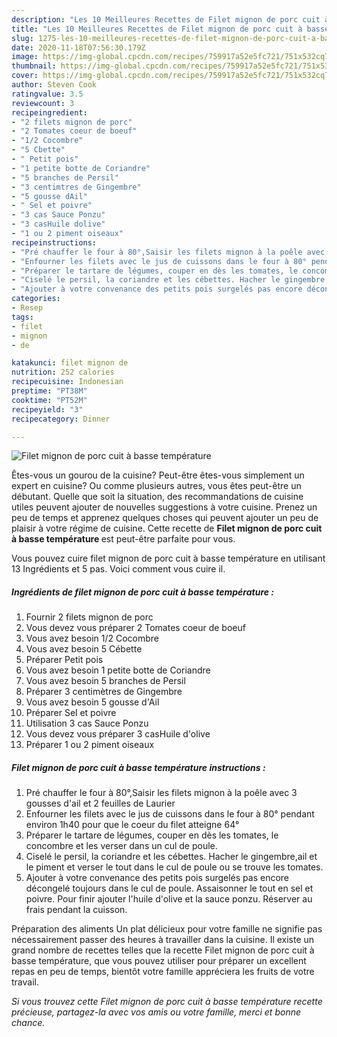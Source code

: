 ```yaml
---
description: "Les 10 Meilleures Recettes de Filet mignon de porc cuit à basse température"
title: "Les 10 Meilleures Recettes de Filet mignon de porc cuit à basse température"
slug: 1275-les-10-meilleures-recettes-de-filet-mignon-de-porc-cuit-a-basse-temperature
date: 2020-11-18T07:56:30.179Z
image: https://img-global.cpcdn.com/recipes/759917a52e5fc721/751x532cq70/filet-mignon-de-porc-cuit-a-basse-temperature-photo-principale-de-la-recette.jpg
thumbnail: https://img-global.cpcdn.com/recipes/759917a52e5fc721/751x532cq70/filet-mignon-de-porc-cuit-a-basse-temperature-photo-principale-de-la-recette.jpg
cover: https://img-global.cpcdn.com/recipes/759917a52e5fc721/751x532cq70/filet-mignon-de-porc-cuit-a-basse-temperature-photo-principale-de-la-recette.jpg
author: Steven Cook
ratingvalue: 3.5
reviewcount: 3
recipeingredient:
- "2 filets mignon de porc"
- "2 Tomates coeur de boeuf"
- "1/2 Cocombre"
- "5 Cbette"
- " Petit pois"
- "1 petite botte de Coriandre"
- "5 branches de Persil"
- "3 centimtres de Gingembre"
- "5 gousse dAil"
- " Sel et poivre"
- "3 cas Sauce Ponzu"
- "3 casHuile dolive"
- "1 ou 2 piment oiseaux"
recipeinstructions:
- "Pré chauffer le four à 80°,Saisir les filets mignon à la poêle avec 3 gousses d&#39;ail et 2 feuilles de Laurier"
- "Enfourner les filets avec le jus de cuissons dans le four à 80° pendant environ 1h40 pour que le coeur du filet atteigne 64°"
- "Préparer le tartare de légumes, couper en dès les tomates, le concombre et les verser dans un cul de poule."
- "Ciselé le persil, la coriandre et les cébettes. Hacher le gingembre,ail et le piment et verser le tout dans le cul de poule ou se trouve les tomates."
- "Ajouter à votre convenance des petits pois surgelés pas encore décongelé toujours dans le cul de poule. Assaisonner le tout en sel et poivre. Pour finir ajouter l&#39;huile d&#39;olive et la sauce ponzu. Réserver au frais pendant la cuisson."
categories:
- Resep
tags:
- filet
- mignon
- de

katakunci: filet mignon de 
nutrition: 252 calories
recipecuisine: Indonesian
preptime: "PT38M"
cooktime: "PT52M"
recipeyield: "3"
recipecategory: Dinner

---
```



![Filet mignon de porc cuit à basse température](https://img-global.cpcdn.com/recipes/759917a52e5fc721/751x532cq70/filet-mignon-de-porc-cuit-a-basse-temperature-photo-principale-de-la-recette.jpg)

Êtes-vous un gourou de la cuisine? Peut-être êtes-vous simplement un expert en cuisine? Ou comme plusieurs autres, vous êtes peut-être un débutant. Quelle que soit la situation, des recommandations de cuisine utiles peuvent ajouter de nouvelles suggestions à votre cuisine. Prenez un peu de temps et apprenez quelques choses qui peuvent ajouter un peu de plaisir à votre régime de cuisine. Cette recette de <strong> Filet mignon de porc cuit à basse température </strong> est peut-être parfaite pour vous.

<!--inarticleads1-->

Vous pouvez cuire filet mignon de porc cuit à basse température en utilisant 13 Ingrédients et 5 pas. Voici comment vous cuire il.

##### Ingrédients de filet mignon de porc cuit à basse température :

1. Fournir 2 filets mignon de porc
1. Vous devez vous préparer 2 Tomates coeur de boeuf
1. Vous avez besoin 1/2 Cocombre
1. Vous avez besoin 5 Cébette
1. Préparer  Petit pois
1. Vous avez besoin 1 petite botte de Coriandre
1. Vous avez besoin 5 branches de Persil
1. Préparer 3 centimètres de Gingembre
1. Vous avez besoin 5 gousse d&#39;Ail
1. Préparer  Sel et poivre
1. Utilisation 3 cas Sauce Ponzu
1. Vous devez vous préparer 3 casHuile d&#39;olive
1. Préparer 1 ou 2 piment oiseaux




<!--inarticleads2-->

##### Filet mignon de porc cuit à basse température instructions :

1. Pré chauffer le four à 80°,Saisir les filets mignon à la poêle avec 3 gousses d&#39;ail et 2 feuilles de Laurier
1. Enfourner les filets avec le jus de cuissons dans le four à 80° pendant environ 1h40 pour que le coeur du filet atteigne 64°
1. Préparer le tartare de légumes, couper en dès les tomates, le concombre et les verser dans un cul de poule.
1. Ciselé le persil, la coriandre et les cébettes. Hacher le gingembre,ail et le piment et verser le tout dans le cul de poule ou se trouve les tomates.
1. Ajouter à votre convenance des petits pois surgelés pas encore décongelé toujours dans le cul de poule. Assaisonner le tout en sel et poivre. Pour finir ajouter l&#39;huile d&#39;olive et la sauce ponzu. Réserver au frais pendant la cuisson.




<!--inarticleads1-->

<p>
Préparation des aliments Un plat délicieux pour votre famille ne signifie pas nécessairement passer des heures à travailler dans la cuisine. Il existe un grand nombre de recettes telles que la recette Filet mignon de porc cuit à basse température, que vous pouvez utiliser pour préparer un excellent repas en peu de temps, bientôt votre famille appréciera les fruits de votre travail.
</p>

<p>
<i>Si vous trouvez cette Filet mignon de porc cuit à basse température recette précieuse, partagez-la avec vos amis ou votre famille, merci et bonne chance.</i>
</p>
